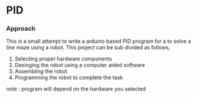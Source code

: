# PID

### Approach 

This is a small attempt to write a arduino based PID program for a to solve a line maze using a robot. This project can be sub divided as follows,

1. Selecting proper hardware components
2. Desinging the robot using a computer aided software 
3. Assembling the robot 
4. Programming the robot to complete the task

note : program will depend on the hardware you selected
